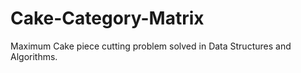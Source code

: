 # Cake-Category-Matrix
Maximum Cake piece cutting problem solved in Data Structures and Algorithms.
